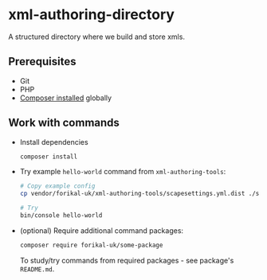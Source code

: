 # xml-authoring-directory

A structured directory where we build and store xmls.

## Prerequisites

* Git
* PHP
* [Composer installed](https://getcomposer.org/doc/00-intro.md#installation-linux-unix-osx) globally

## Work with commands

* Install dependencies

    ```bash
    composer install
    ```

* Try example `hello-world` command from `xml-authoring-tools`:

    ```bash
    # Copy example config
    cp vendor/forikal-uk/xml-authoring-tools/scapesettings.yml.dist ./scapesettings.yml
    
    # Try
    bin/console hello-world
    ```

* (optional) Require additional command packages:

    ```bash
    composer require forikal-uk/some-package
    ```
    
    To study/try commands from required packages - see package's `README.md`.